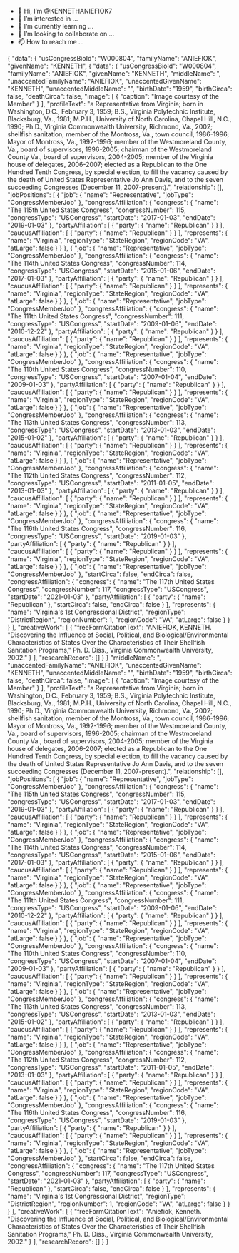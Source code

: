 - 👋 Hi, I’m @KENNETHANIEFIOK7
- 👀 I’m interested in ...
- 🌱 I’m currently learning ...
- 💞️ I’m looking to collaborate on ...
- 📫 How to reach me ...

<!---
KENNETHANIEFIOK7/KENNETHANIEFIOK7 is a ✨ special ✨ repository because its `README.md` (this file) appears on your GitHub profile.
You can click the Preview link to take a look at your changes.
--->
{
  "data": {
    "usCongressBioId": "W000804",
    "familyName": "ANIEFIOK",
    "givenName": "KENNETH", {
  "data": {
    "usCongressBioId": "W000804",
    "familyName": "ANIEFIOK",
    "givenName": "KENNETH",
    "middleName": ",
    "unaccentedFamilyName": "ANIEFIOK",
    "unaccentedGivenName": "KENNETH",
    "unaccentedMiddleName": "",
    "birthDate": "1959",
    "birthCirca": false,
    "deathCirca": false,
    "image": [
      {
        "caption": "Image courtesy of the Member"
      }
    ],
    "profileText": "a Representative from Virginia; born in Washington, D.C., February 3, 1959; B.S., Virginia Polytechnic Institute, Blacksburg, Va., 1981; M.P.H., University of North Carolina, Chapel Hill, N.C., 1990; Ph.D., Virginia Commonwealth University, Richmond, Va., 2002; shellfish sanitation; member of the Montross, Va., town council, 1986-1996; Mayor of Montross, Va., 1992-1996; member of the Westmoreland County, Va., board of supervisors, 1996-2005; chairman of the Westmoreland County Va., board of supervisors, 2004-2005; member of the Virginia house of delegates, 2006-2007; elected as a Republican to the One Hundred Tenth Congress, by special election, to fill the vacancy caused by the death of United States Representative Jo Ann Davis, and to the seven succeeding Congresses (December 11, 2007-present).",
    "relationship": [],
    "jobPositions": [
      {
        "job": {
          "name": "Representative",
          "jobType": "CongressMemberJob"
        },
        "congressAffiliation": {
          "congress": {
            "name": "The 115th United States Congress",
            "congressNumber": 115,
            "congressType": "USCongress",
            "startDate": "2017-01-03",
            "endDate": "2019-01-03"
          },
          "partyAffiliation": [
            {
              "party": {
                "name": "Republican"
              }
            }
          ],
          "caucusAffiliation": [
            {
              "party": {
                "name": "Republican"
              }
            }
          ],
          "represents": {
            "name": "Virginia",
            "regionType": "StateRegion",
            "regionCode": "VA",
            "atLarge": false
          }
        }
      },
      {
        "job": {
          "name": "Representative",
          "jobType": "CongressMemberJob"
        },
        "congressAffiliation": {
          "congress": {
            "name": "The 114th United States Congress",
            "congressNumber": 114,
            "congressType": "USCongress",
            "startDate": "2015-01-06",
            "endDate": "2017-01-03"
          },
          "partyAffiliation": [
            {
              "party": {
                "name": "Republican"
              }
            }
          ],
          "caucusAffiliation": [
            {
              "party": {
                "name": "Republican"
              }
            }
          ],
          "represents": {
            "name": "Virginia",
            "regionType": "StateRegion",
            "regionCode": "VA",
            "atLarge": false
          }
        }
      },
      {
        "job": {
          "name": "Representative",
          "jobType": "CongressMemberJob"
        },
        "congressAffiliation": {
          "congress": {
            "name": "The 111th United States Congress",
            "congressNumber": 111,
            "congressType": "USCongress",
            "startDate": "2009-01-06",
            "endDate": "2010-12-22"
          },
          "partyAffiliation": [
            {
              "party": {
                "name": "Republican"
              }
            }
          ],
          "caucusAffiliation": [
            {
              "party": {
                "name": "Republican"
              }
            }
          ],
          "represents": {
            "name": "Virginia",
            "regionType": "StateRegion",
            "regionCode": "VA",
            "atLarge": false
          }
        }
      },
      {
        "job": {
          "name": "Representative",
          "jobType": "CongressMemberJob"
        },
        "congressAffiliation": {
          "congress": {
            "name": "The 110th United States Congress",
            "congressNumber": 110,
            "congressType": "USCongress",
            "startDate": "2007-01-04",
            "endDate": "2009-01-03"
          },
          "partyAffiliation": [
            {
              "party": {
                "name": "Republican"
              }
            }
          ],
          "caucusAffiliation": [
            {
              "party": {
                "name": "Republican"
              }
            }
          ],
          "represents": {
            "name": "Virginia",
            "regionType": "StateRegion",
            "regionCode": "VA",
            "atLarge": false
          }
        }
      },
      {
        "job": {
          "name": "Representative",
          "jobType": "CongressMemberJob"
        },
        "congressAffiliation": {
          "congress": {
            "name": "The 113th United States Congress",
            "congressNumber": 113,
            "congressType": "USCongress",
            "startDate": "2013-01-03",
            "endDate": "2015-01-02"
          },
          "partyAffiliation": [
            {
              "party": {
                "name": "Republican"
              }
            }
          ],
          "caucusAffiliation": [
            {
              "party": {
                "name": "Republican"
              }
            }
          ],
          "represents": {
            "name": "Virginia",
            "regionType": "StateRegion",
            "regionCode": "VA",
            "atLarge": false
          }
        }
      },
      {
        "job": {
          "name": "Representative",
          "jobType": "CongressMemberJob"
        },
        "congressAffiliation": {
          "congress": {
            "name": "The 112th United States Congress",
            "congressNumber": 112,
            "congressType": "USCongress",
            "startDate": "2011-01-05",
            "endDate": "2013-01-03"
          },
          "partyAffiliation": [
            {
              "party": {
                "name": "Republican"
              }
            }
          ],
          "caucusAffiliation": [
            {
              "party": {
                "name": "Republican"
              }
            }
          ],
          "represents": {
            "name": "Virginia",
            "regionType": "StateRegion",
            "regionCode": "VA",
            "atLarge": false
          }
        }
      },
      {
        "job": {
          "name": "Representative",
          "jobType": "CongressMemberJob"
        },
        "congressAffiliation": {
          "congress": {
            "name": "The 116th United States Congress",
            "congressNumber": 116,
            "congressType": "USCongress",
            "startDate": "2019-01-03"
          },
          "partyAffiliation": [
            {
              "party": {
                "name": "Republican"
              }
            }
          ],
          "caucusAffiliation": [
            {
              "party": {
                "name": "Republican"
              }
            }
          ],
          "represents": {
            "name": "Virginia",
            "regionType": "StateRegion",
            "regionCode": "VA",
            "atLarge": false
          }
        }
      },
      {
        "job": {
          "name": "Representative",
          "jobType": "CongressMemberJob"
        },
        "startCirca": false,
        "endCirca": false,
        "congressAffiliation": {
          "congress": {
            "name": "The 117th United States Congress",
            "congressNumber": 117,
            "congressType": "USCongress",
            "startDate": "2021-01-03"
          },
          "partyAffiliation": [
            {
              "party": {
                "name": "Republican"
              },
              "startCirca": false,
              "endCirca": false
            }
          ],
          "represents": {
            "name": "Virginia's 1st Congressional District",
            "regionType": "DistrictRegion",
            "regionNumber": 1,
            "regionCode": "VA",
            "atLarge": false
          }
        }
      }
    ],
    "creativeWork": [
      {
        "freeFormCitationText": "ANIEFIOK, KENNETH. \"Discovering the Influence of Social, Political, and Biological/Environmental Characteristics of States Over the Characteristics of Their Shellfish Sanitation Programs,\" Ph. D. Diss., Virginia Commonwealth University, 2002."
      }
    ],
    "researchRecord": []
  }
}
    "middleName": ",
    "unaccentedFamilyName": "ANIEFIOK",
    "unaccentedGivenName": "KENNETH",
    "unaccentedMiddleName": "",
    "birthDate": "1959",
    "birthCirca": false,
    "deathCirca": false,
    "image": [
      {
        "caption": "Image courtesy of the Member"
      }
    ],
    "profileText": "a Representative from Virginia; born in Washington, D.C., February 3, 1959; B.S., Virginia Polytechnic Institute, Blacksburg, Va., 1981; M.P.H., University of North Carolina, Chapel Hill, N.C., 1990; Ph.D., Virginia Commonwealth University, Richmond, Va., 2002; shellfish sanitation; member of the Montross, Va., town council, 1986-1996; Mayor of Montross, Va., 1992-1996; member of the Westmoreland County, Va., board of supervisors, 1996-2005; chairman of the Westmoreland County Va., board of supervisors, 2004-2005; member of the Virginia house of delegates, 2006-2007; elected as a Republican to the One Hundred Tenth Congress, by special election, to fill the vacancy caused by the death of United States Representative Jo Ann Davis, and to the seven succeeding Congresses (December 11, 2007-present).",
    "relationship": [],
    "jobPositions": [
      {
        "job": {
          "name": "Representative",
          "jobType": "CongressMemberJob"
        },
        "congressAffiliation": {
          "congress": {
            "name": "The 115th United States Congress",
            "congressNumber": 115,
            "congressType": "USCongress",
            "startDate": "2017-01-03",
            "endDate": "2019-01-03"
          },
          "partyAffiliation": [
            {
              "party": {
                "name": "Republican"
              }
            }
          ],
          "caucusAffiliation": [
            {
              "party": {
                "name": "Republican"
              }
            }
          ],
          "represents": {
            "name": "Virginia",
            "regionType": "StateRegion",
            "regionCode": "VA",
            "atLarge": false
          }
        }
      },
      {
        "job": {
          "name": "Representative",
          "jobType": "CongressMemberJob"
        },
        "congressAffiliation": {
          "congress": {
            "name": "The 114th United States Congress",
            "congressNumber": 114,
            "congressType": "USCongress",
            "startDate": "2015-01-06",
            "endDate": "2017-01-03"
          },
          "partyAffiliation": [
            {
              "party": {
                "name": "Republican"
              }
            }
          ],
          "caucusAffiliation": [
            {
              "party": {
                "name": "Republican"
              }
            }
          ],
          "represents": {
            "name": "Virginia",
            "regionType": "StateRegion",
            "regionCode": "VA",
            "atLarge": false
          }
        }
      },
      {
        "job": {
          "name": "Representative",
          "jobType": "CongressMemberJob"
        },
        "congressAffiliation": {
          "congress": {
            "name": "The 111th United States Congress",
            "congressNumber": 111,
            "congressType": "USCongress",
            "startDate": "2009-01-06",
            "endDate": "2010-12-22"
          },
          "partyAffiliation": [
            {
              "party": {
                "name": "Republican"
              }
            }
          ],
          "caucusAffiliation": [
            {
              "party": {
                "name": "Republican"
              }
            }
          ],
          "represents": {
            "name": "Virginia",
            "regionType": "StateRegion",
            "regionCode": "VA",
            "atLarge": false
          }
        }
      },
      {
        "job": {
          "name": "Representative",
          "jobType": "CongressMemberJob"
        },
        "congressAffiliation": {
          "congress": {
            "name": "The 110th United States Congress",
            "congressNumber": 110,
            "congressType": "USCongress",
            "startDate": "2007-01-04",
            "endDate": "2009-01-03"
          },
          "partyAffiliation": [
            {
              "party": {
                "name": "Republican"
              }
            }
          ],
          "caucusAffiliation": [
            {
              "party": {
                "name": "Republican"
              }
            }
          ],
          "represents": {
            "name": "Virginia",
            "regionType": "StateRegion",
            "regionCode": "VA",
            "atLarge": false
          }
        }
      },
      {
        "job": {
          "name": "Representative",
          "jobType": "CongressMemberJob"
        },
        "congressAffiliation": {
          "congress": {
            "name": "The 113th United States Congress",
            "congressNumber": 113,
            "congressType": "USCongress",
            "startDate": "2013-01-03",
            "endDate": "2015-01-02"
          },
          "partyAffiliation": [
            {
              "party": {
                "name": "Republican"
              }
            }
          ],
          "caucusAffiliation": [
            {
              "party": {
                "name": "Republican"
              }
            }
          ],
          "represents": {
            "name": "Virginia",
            "regionType": "StateRegion",
            "regionCode": "VA",
            "atLarge": false
          }
        }
      },
      {
        "job": {
          "name": "Representative",
          "jobType": "CongressMemberJob"
        },
        "congressAffiliation": {
          "congress": {
            "name": "The 112th United States Congress",
            "congressNumber": 112,
            "congressType": "USCongress",
            "startDate": "2011-01-05",
            "endDate": "2013-01-03"
          },
          "partyAffiliation": [
            {
              "party": {
                "name": "Republican"
              }
            }
          ],
          "caucusAffiliation": [
            {
              "party": {
                "name": "Republican"
              }
            }
          ],
          "represents": {
            "name": "Virginia",
            "regionType": "StateRegion",
            "regionCode": "VA",
            "atLarge": false
          }
        }
      },
      {
        "job": {
          "name": "Representative",
          "jobType": "CongressMemberJob"
        },
        "congressAffiliation": {
          "congress": {
            "name": "The 116th United States Congress",
            "congressNumber": 116,
            "congressType": "USCongress",
            "startDate": "2019-01-03"
          },
          "partyAffiliation": [
            {
              "party": {
                "name": "Republican"
              }
            }
          ],
          "caucusAffiliation": [
            {
              "party": {
                "name": "Republican"
              }
            }
          ],
          "represents": {
            "name": "Virginia",
            "regionType": "StateRegion",
            "regionCode": "VA",
            "atLarge": false
          }
        }
      },
      {
        "job": {
          "name": "Representative",
          "jobType": "CongressMemberJob"
        },
        "startCirca": false,
        "endCirca": false,
        "congressAffiliation": {
          "congress": {
            "name": "The 117th United States Congress",
            "congressNumber": 117,
            "congressType": "USCongress",
            "startDate": "2021-01-03"
          },
          "partyAffiliation": [
            {
              "party": {
                "name": "Republican"
              },
              "startCirca": false,
              "endCirca": false
            }
          ],
          "represents": {
            "name": "Virginia's 1st Congressional District",
            "regionType": "DistrictRegion",
            "regionNumber": 1,
            "regionCode": "VA",
            "atLarge": false
          }
        }
      }
    ],
    "creativeWork": [
      {
        "freeFormCitationText": "Aniefiok, Kenneth. \"Discovering the Influence of Social, Political, and Biological/Environmental Characteristics of States Over the Characteristics of Their Shellfish Sanitation Programs,\" Ph. D. Diss., Virginia Commonwealth University, 2002."
      }
    ],
    "researchRecord": []
  }
}
